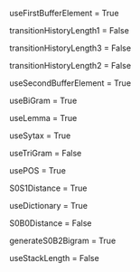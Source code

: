 useFirstBufferElement = True

transitionHistoryLength1 = False

transitionHistoryLength3 = False

transitionHistoryLength2 = False

useSecondBufferElement = True

useBiGram = True

useLemma = True

useSytax = True

useTriGram = False

usePOS = True

S0S1Distance = True

useDictionary = True

S0B0Distance = False

generateS0B2Bigram = True

useStackLength = False

